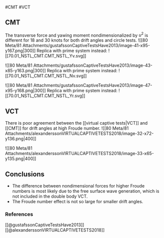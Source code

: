 #CMT #VCT 
## CMT
The transverse force and yawing moment nondimensionalized by $u^2$ is different for 18 and 30 knots for both drift angles and circle tests.
![[80 Meta/81 Attachments/gustafssonCaptiveTestsHave2013/image-41-x95-y167.png|300]] 
Replica with prime system instead:
![[70.01_NSTL_CMT.CMT_NSTL_Yv.svg]]

![[80 Meta/81 Attachments/gustafssonCaptiveTestsHave2013/image-43-x85-y163.png|300]] 
 Replica with prime system instead:
![[70.01_NSTL_CMT.CMT_NSTL_Nv.svg]]


![[80 Meta/81 Attachments/gustafssonCaptiveTestsHave2013/image-47-x95-y168.png|300]] 
Replica with prime system instead:
![[70.01_NSTL_CMT.CMT_NSTL_Yr.svg]]

 ## VCT
 There is poor agreement between the [[virtual captive tests|VCT]] and [[CMT]] for drift angles at high Froude number.
![[80 Meta/81 Attachments/alexanderssonVIRTUALCAPTIVETESTS2018/image-32-x72-y136.png|400]] 
 

![[80 Meta/81 Attachments/alexanderssonVIRTUALCAPTIVETESTS2018/image-33-x65-y135.png|400]] 
 
## Conclusions
* The difference between nondimensional forces for higher Froude numbers is most likely due to the free surface wave generation, which is not included in the double body VCT.
* The Froude number effect is not so large for smaller drift angles.

### References
[[@gustafssonCaptiveTestsHave2013]]
[[@alexanderssonVIRTUALCAPTIVETESTS2018]]